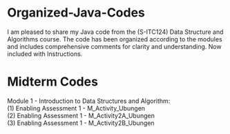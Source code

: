 # Organized-Java-Codes
I am pleased to share my Java code from the (S-ITC124) Data Structure and Algorithms course. The code has been organized according to the modules and includes comprehensive comments for clarity and understanding. Now included with Instructions.

# Midterm Codes 

Module 1 - Introduction to Data Structures and Algorithm: <br />
(1) Enabling Assessment 1 - M_Activity_Ubungen <br />
(2) Enabling Assessment 1 - M_Activity2A_Ubungen <br />
(3) Enabling Assessment 1 - M_Activity2B_Ubungen <br />

